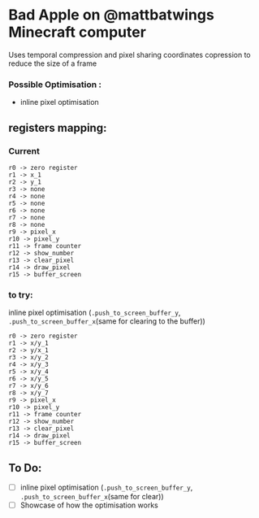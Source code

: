 # Bad Apple on @mattbatwings Minecraft computer

Uses temporal compression and pixel sharing coordinates copression to reduce the size of a frame


### Possible Optimisation :
- inline pixel optimisation


## registers mapping:

### Current
```
r0 -> zero register
r1 -> x_1
r2 -> y_1
r3 -> none
r4 -> none
r5 -> none
r6 -> none
r7 -> none
r8 -> none
r9 -> pixel_x
r10 -> pixel_y
r11 -> frame counter
r12 -> show_number
r13 -> clear_pixel
r14 -> draw_pixel
r15 -> buffer_screen
```

### to try:
inline pixel optimisation (`.push_to_screen_buffer_y`, `.push_to_screen_buffer_x`(same for clearing to the buffer))
```
r0 -> zero register
r1 -> x/y_1
r2 -> y/x_1
r3 -> x/y_2
r4 -> x/y_3
r5 -> x/y_4
r6 -> x/y_5
r7 -> x/y_6
r8 -> x/y_7
r9 -> pixel_x
r10 -> pixel_y
r11 -> frame counter
r12 -> show_number
r13 -> clear_pixel
r14 -> draw_pixel
r15 -> buffer_screen
```

## To Do:
- [ ] inline pixel optimisation (`.push_to_screen_buffer_y`, `.push_to_screen_buffer_x`(same for clear))
- [ ] Showcase of how the optimisation works